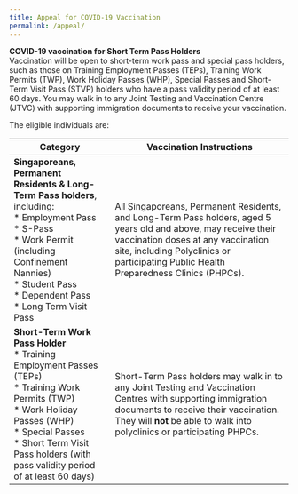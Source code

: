 ```yaml
---
title: Appeal for COVID-19 Vaccination
permalink: /appeal/
---
```

**COVID-19 vaccination for Short Term Pass Holders**<br>
Vaccination will be open to short-term work pass and special pass holders, such as those on Training Employment Passes (TEPs), Training Work Permits (TWP), Work Holiday Passes (WHP), Special Passes and Short-Term Visit Pass (STVP) holders who have a pass validity period of at least 60 days. You may walk in to any Joint Testing and Vaccination Centre (JTVC) with supporting immigration documents to receive your vaccination.

The eligible individuals are:


| Category | Vaccination Instructions | 
| -------- | -------- | 
| **Singaporeans, Permanent Residents &amp; Long-Term Pass holders**, including:<br>* Employment Pass<br>* S-Pass<br>* Work Permit (including Confinement Nannies) <br>* Student Pass<br>* Dependent Pass<br>* Long Term Visit Pass|All Singaporeans, Permanent Residents, and Long-Term Pass holders, aged 5 years old and above, may receive their vaccination doses at any vaccination site, including Polyclinics or participating Public Health Preparedness Clinics (PHPCs). | 
| **Short-Term Work Pass Holder**<br>* Training Employment Passes (TEPs)<br>* Training Work Permits (TWP)<br>* Work Holiday Passes (WHP)<br>* Special Passes<br>* Short Term Visit Pass holders (with pass validity period of at least 60 days)|Short-Term Pass holders may walk in to any Joint Testing  and Vaccination Centres with supporting immigration documents to receive their vaccination. They will **not** be able to walk into polyclinics or participating PHPCs.| 

















<p></p>